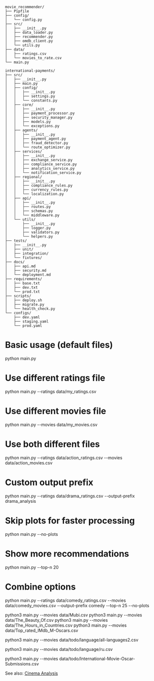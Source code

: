 ```
movie_recommender/
├── Pipfile
├── config/
│   └── config.py
├── src/
│   ├── __init__.py
│   ├── data_loader.py
│   ├── recommender.py
│   ├── omdb_client.py
│   └── utils.py
├── data/
│   ├── ratings.csv
│   └── movies_to_rate.csv
└── main.py
```

```
international-payments/
├── src/
│   ├── __init__.py
│   ├── main.py
│   ├── config/
│   │   ├── __init__.py
│   │   ├── settings.py
│   │   └── constants.py
│   ├── core/
│   │   ├── __init__.py
│   │   ├── payment_processor.py
│   │   ├── security_manager.py
│   │   ├── models.py
│   │   └── exceptions.py
│   ├── agents/
│   │   ├── __init__.py
│   │   ├── payment_agent.py
│   │   ├── fraud_detector.py
│   │   └── route_optimizer.py
│   ├── services/
│   │   ├── __init__.py
│   │   ├── exchange_service.py
│   │   ├── compliance_service.py
│   │   ├── analytics_service.py
│   │   └── notification_service.py
│   ├── regional/
│   │   ├── __init__.py
│   │   ├── compliance_rules.py
│   │   ├── currency_rules.py
│   │   └── localization.py
│   ├── api/
│   │   ├── __init__.py
│   │   ├── routes.py
│   │   ├── schemas.py
│   │   └── middleware.py
│   └── utils/
│       ├── __init__.py
│       ├── logger.py
│       ├── validators.py
│       └── helpers.py
├── tests/
│   ├── __init__.py
│   ├── unit/
│   ├── integration/
│   └── fixtures/
├── docs/
│   ├── api.md
│   ├── security.md
│   └── deployment.md
├── requirements/
│   ├── base.txt
│   ├── dev.txt
│   └── prod.txt
├── scripts/
│   ├── deploy.sh
│   ├── migrate.py
│   └── health_check.py
└── configs/
    ├── dev.yaml
    ├── staging.yaml
    └── prod.yaml
```

# Basic usage (default files)
python main.py

# Use different ratings file
python main.py --ratings data/my_ratings.csv

# Use different movies file
python main.py --movies data/my_movies.csv

# Use both different files
python main.py --ratings data/action_ratings.csv --movies data/action_movies.csv

# Custom output prefix
python main.py --ratings data/drama_ratings.csv --output-prefix drama_analysis

# Skip plots for faster processing
python main.py --no-plots

# Show more recommendations
python main.py --top-n 20

# Combine options
python main.py --ratings data/comedy_ratings.csv --movies data/comedy_movies.csv --output-prefix comedy --top-n 25 --no-plots


python3 main.py --movies data/Mubi.csv
python3 main.py --movies data/The_Beauty_Of.csv
python3 main.py --movies data/The_Hours_in_Countries.csv
python3 main.py --movies data/Top_rated_IMdb_M-Oscars.csv

python3 main.py --movies data/todo/language/all-languages2.csv

python3 main.py --movies data/todo/language/ru.csv

python3 main.py --movies data/todo/International-Movie-Oscar-Submissions.csv


See also: [Cinema Analysis](https://github.com/zayabarrini/cinema)